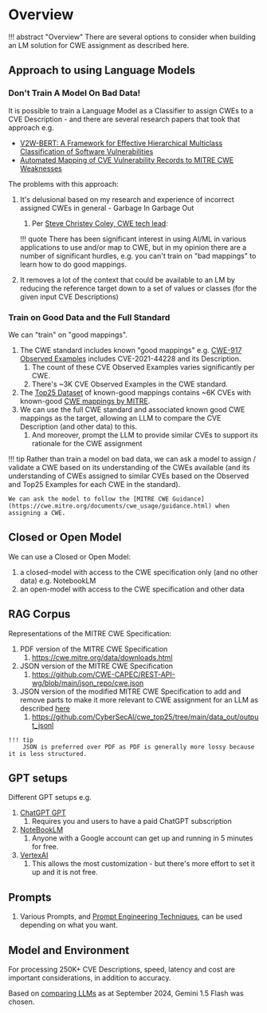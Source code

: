 # Overview

!!! abstract "Overview"
      There are several options to consider when building an LM solution for CWE assignment as described here.
## Approach to using Language Models

### Don't Train A Model On Bad Data!

It is possible to train a Language Model as a Classifier to assign CWEs to a CVE Description - and there are several research papers that took that approach e.g.

* [V2W-BERT: A Framework for Effective Hierarchical Multiclass Classification of Software Vulnerabilities](https://arxiv.org/pdf/2102.11498v1.pdf) 
* [Automated Mapping of CVE Vulnerability Records to MITRE CWE Weaknesses](https://arxiv.org/pdf/2304.11130.pdf)

The problems with this approach:

1. It's delusional based on my research and experience of incorrect assigned CWEs in general - Garbage In Garbage Out
    1. Per [Steve Christey Coley, CWE tech lead](https://www.linkedin.com/feed/update/urn:li:activity:7186373368344920064?commentUrn=urn%3Ali%3Acomment%3A%28activity%3A7186373368344920064%2C7186417379470385153%29&dashCommentUrn=urn%3Ali%3Afsd_comment%3A%287186417379470385153%2Curn%3Ali%3Aactivity%3A7186373368344920064%29): 

    !!! quote 
        There has been significant interest in using AI/ML in various applications to use and/or map to CWE, but in my opinion there are a number of significant hurdles, e.g. you can't train on "bad mappings" to learn how to do good mappings.

2. It removes a lot of the context that could be available to an LM by reducing the reference target down to a set of values or classes (for the given input CVE Descriptions)


### Train on Good Data and the Full Standard

We can "train" on "good mappings".

1. The CWE standard includes known "good mappings" e.g. [CWE-917 Observed Examples](https://riskbasedprioritization.github.io/risk/Log4Shell/#mitre-cwe-917) includes CVE-2021-44228 and its Description.
    1. The count of these CVE Observed Examples varies significantly per CWE. 
    2. There's ~3K CVE Observed Examples in the CWE standard.
2. The [Top25 Dataset](https://github.com/CyberSecAI/cwe_top25) of known-good mappings contains ~6K CVEs with known-good [CWE mappings by MITRE](https://www.youtube.com/watch?v=AtBZIAikdL0&list=PLBAUUhONOrO_aB01lOv6XNRTHD4ueFVTp&t=1142s).
3. We can use the full CWE standard and associated known good CWE mappings as the target, allowing an LLM to compare the CVE Description (and other data) to this.
    1. And moreover, prompt the LLM to provide similar CVEs to support its rationale for the CWE assignment

!!! tip
    Rather than train a model on bad data, we can ask a model to assign / validate a CWE based on its understanding of the CWEs available (and its understanding of CWEs assigned to similar CVEs based on the Observed and Top25 Examples for each CWE in the standard).

    We can ask the model to follow the [MITRE CWE Guidance](https://cwe.mitre.org/documents/cwe_usage/guidance.html) when assigning a CWE.

## Closed or Open Model
We can use a Closed or Open Model:

1. a closed-model with access to the CWE specification only (and no other data) e.g. NotebookLM
2. an open-model with access to the CWE specification and other data


## RAG Corpus

Representations of the MITRE CWE Specification:

   1. PDF version of the MITRE CWE Specification 
      1. https://cwe.mitre.org/data/downloads.html 
   2. JSON version of the MITRE CWE Specification 
      1. https://github.com/CWE-CAPEC/REST-API-wg/blob/main/json_repo/cwe.json
   3. JSON version of the modified MITRE CWE Specification to add and remove parts to make it more relevant to CWE assignment for an LLM as described [here](https://github.com/CyberSecAI/cwe_top25/tree/main?tab=readme-ov-file#add-cve-descriptions-to-top-25-and-remove-rationale-and-cwe-entries-that-are-not-a-cwe)
      1. https://github.com/CyberSecAI/cwe_top25/tree/main/data_out/output_jsonl 


    !!! tip
        JSON is preferred over PDF as PDF is generally more lossy because it is less structured.

## GPT setups
Different GPT setups e.g.

   1. [ChatGPT GPT](./cwe_gpt.md)
      1. Requires you and users to have a paid ChatGPT subscription
   2. [NoteBookLM](./NotebookLM_Cwe.md)
      1. Anyone with a Google account can get up and running in 5 minutes for free.
   3. [VertexAI](./VertexAI.md)
      1. This allows the most customization - but there's more effort to set it up and it is not free.

## Prompts

1. Various Prompts, and [Prompt Engineering Techniques](../prompt_engineering/prompt_engineering.md), can be used depending on what you want.

## Model and Environment

For processing 250K+ CVE Descriptions, speed, latency and cost are important considerations, in addition to accuracy.

Based on [comparing LLMs](../introduction/cybsersecurity.md#comparing-llms) as at September 2024, Gemini 1.5 Flash was chosen.

